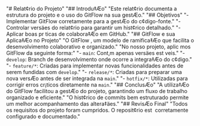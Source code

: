 ﻿"# Relat¢rio do Projeto" 
"## Introdu‡Æo" 
"Este relat¢rio documenta a estrutura do projeto e o uso do GitFlow na sua gestÆo." 
"## Objetivos" 
"- Implementar GitFlow corretamente para a gestÆo do c¢digo-fonte." 
"- Controlar versäes do relat¢rio para garantir um hist¢rico detalhado." 
"- Aplicar boas pr ticas de colabora‡Æo em GitHub." 
"## GitFlow e sua Aplica‡Æo no Projeto" 
"O GitFlow ‚ um modelo de ramifica‡Æo que facilita o desenvolvimento colaborativo e organizado." 
"No nosso projeto, aplic mos GitFlow da seguinte forma:" 
"- `main`: Cont‚m apenas versäes est veis." 
"- `develop`: Branch de desenvolvimento onde ocorre a integra‡Æo do c¢digo." 
"- `feature/*`: Criadas para implementar novas funcionalidades antes de serem fundidas com `develop`." 
"- `release/*`: Criadas para preparar uma nova versÆo antes de ser integrada na `main`." 
"- `hotfix/*`: Utilizadas para corrigir erros cr¡ticos diretamente na `main`." 
"## ConclusÆo" 
"A utiliza‡Æo do GitFlow facilitou a gestÆo do projeto, garantindo um fluxo de trabalho organizado e eficiente." 
"O hist¢rico de commits bem estruturado permite um melhor acompanhamento das altera‡äes." 
"## RevisÆo Final" 
"Todos os requisitos do projeto foram cumpridos. O reposit¢rio est  corretamente configurado e documentado." 

